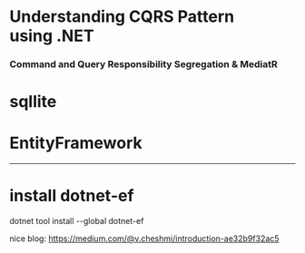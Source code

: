 # Understanding CQRS Pattern using .NET 
### Command and Query Responsibility Segregation & MediatR
# sqllite
# EntityFramework
----

# install dotnet-ef
dotnet tool install --global dotnet-ef


nice blog: https://medium.com/@v.cheshmi/introduction-ae32b9f32ac5